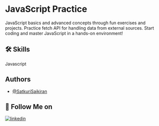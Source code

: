 
# JavaScript Practice

JavaScript basics and advanced concepts through fun exercises and projects. Practice fetch API for handling data from external sources. Start coding and master JavaScript in a hands-on environment!


## 🛠 Skills
Javascript


## Authors

- [@SatkuriSaikiran](https://github.com/SatkuriSaikiran)


## 🔗 Follow Me on
[![linkedin](https://img.shields.io/badge/linkedin-0A66C2?style=for-the-badge&logo=linkedin&logoColor=white)](https://www.linkedin.com/in/satkuri-saikiran/)


